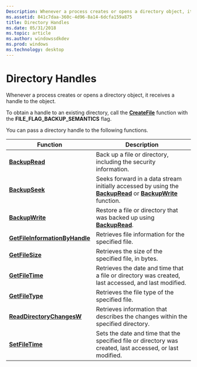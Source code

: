 ```yaml
---
Description: Whenever a process creates or opens a directory object, it receives a handle to the object.
ms.assetid: 841c7daa-360c-4d96-8a14-6dcfa159a875
title: Directory Handles
ms.date: 05/31/2018
ms.topic: article
ms.author: windowssdkdev
ms.prod: windows
ms.technology: desktop
---
```


# Directory Handles

Whenever a process creates or opens a directory object, it receives a handle to the object.

To obtain a handle to an existing directory, call the [**CreateFile**](/windows/win32/FileAPI/nf-fileapi-createfilea?branch=master) function with the **FILE\_FLAG\_BACKUP\_SEMANTICS** flag.

You can pass a directory handle to the following functions.



| Function                                                         | Description                                                                                                                                                      |
|------------------------------------------------------------------|------------------------------------------------------------------------------------------------------------------------------------------------------------------|
| [**BackupRead**](https://msdn.microsoft.com/library/windows/desktop/aa362509)                              | Back up a file or directory, including the security information.<br/>                                                                                      |
| [**BackupSeek**](https://msdn.microsoft.com/library/windows/desktop/aa362510)                              | Seeks forward in a data stream initially accessed by using the [**BackupRead**](https://msdn.microsoft.com/library/windows/desktop/aa362509) or [**BackupWrite**](https://msdn.microsoft.com/library/windows/desktop/aa362511) function.<br/> |
| [**BackupWrite**](https://msdn.microsoft.com/library/windows/desktop/aa362511)                            | Restore a file or directory that was backed up using [**BackupRead**](https://msdn.microsoft.com/library/windows/desktop/aa362509).<br/>                                                             |
| [**GetFileInformationByHandle**](/windows/win32/FileAPI/nf-fileapi-getfileinformationbyhandle?branch=master) | Retrieves file information for the specified file.<br/>                                                                                                    |
| [**GetFileSize**](/windows/win32/FileAPI/nf-fileapi-getfilesize?branch=master)                               | Retrieves the size of the specified file, in bytes.<br/>                                                                                                   |
| [**GetFileTime**](https://msdn.microsoft.com/library/windows/desktop/ms724320)                              | Retrieves the date and time that a file or directory was created, last accessed, and last modified.<br/>                                                   |
| [**GetFileType**](/windows/win32/FileAPI/nf-fileapi-getfiletype?branch=master)                               | Retrieves the file type of the specified file.<br/>                                                                                                        |
| [**ReadDirectoryChangesW**](/windows/win32/WinBase/nf-winbase-readdirectorychangesw?branch=master)           | Retrieves information that describes the changes within the specified directory.<br/>                                                                      |
| [**SetFileTime**](https://msdn.microsoft.com/library/windows/desktop/ms724933)                              | Sets the date and time that the specified file or directory was created, last accessed, or last modified.<br/>                                             |



 

 

 




